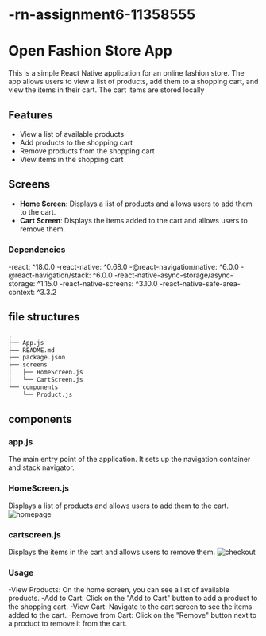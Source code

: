 # -rn-assignment6-11358555

# Open Fashion Store App

This is a simple React Native application for an online fashion store. The app allows users to view a list of products, add them to a shopping cart, and view the items in their cart. The cart items are stored locally

## Features

- View a list of available products
- Add products to the shopping cart
- Remove products from the shopping cart
- View items in the shopping cart

## Screens

- **Home Screen**: Displays a list of products and allows users to add them to the cart.
- **Cart Screen**: Displays the items added to the cart and allows users to remove them.

### Dependencies

-react: ^18.0.0
-react-native: ^0.68.0
-@react-navigation/native: ^6.0.0
-@react-navigation/stack: ^6.0.0
-react-native-async-storage/async-storage: ^1.15.0
-react-native-screens: ^3.10.0
-react-native-safe-area-context: ^3.3.2

## file structures 
```bash
.
├── App.js
├── README.md
├── package.json
├── screens
│   ├── HomeScreen.js
│   └── CartScreen.js
└── components
    └── Product.js
```
## components

### app.js
The main entry point of the application. It sets up the navigation container and stack navigator.

### HomeScreen.js
Displays a list of products and allows users to add them to the cart.
![homepage](https://github.com/darren11358555/-rn-assignment6-11358555/assets/152318064/665a8422-cf64-41f3-a21f-dd0d52093648)


### cartscreen.js
Displays the items in the cart and allows users to remove them.
![checkout](https://github.com/darren11358555/-rn-assignment6-11358555/assets/152318064/3d6240f8-003b-4b9b-b6ba-2582f7990e70)

### Usage
-View Products: On the home screen, you can see a list of available products.
-Add to Cart: Click on the "Add to Cart" button to add a product to the shopping cart.
-View Cart: Navigate to the cart screen to see the items added to the cart.
-Remove from Cart: Click on the "Remove" button next to a product to remove it from the cart.
